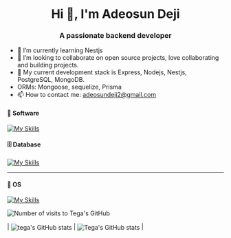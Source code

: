 <h1 align="center">Hi 👋, I'm Adeosun Deji</h1>

<h3 align="center">A passionate backend developer</h3>


- 🌱 I’m currently learning Nestjs
- 👯 I’m looking to collaborate on open source projects, love collaborating and building projects.
- 🤔 My current development stack is Express, Nodejs, Nestjs, PostgreSQL, MongoDB.
- ORMs: Mongoose, sequelize, Prisma
- 📫 How to contact me: adeosundeji2@gmail.com



#### 🦾 Software
[![My Skills](https://skillicons.dev/icons?i=nodejs,nestjs,express,typescript,javascript)](https://skillicons.dev)

#### 🗄 Database
[![My Skills](https://skillicons.dev/icons?i=mongodb,postgres)](https://skillicons.dev)

---
#### 🔮 OS
[![My Skills](https://skillicons.dev/icons?i=linux)](https://skillicons.dev)

<p align="left"> <img src="https://komarev.com/ghpvc/?username=AdeosunDeji&label=Profile%20Visits&color=0e75b6&style=flat" alt="Number of visits to Tega's GitHub" /> </p>


| <img align="center" src="https://github-readme-stats.vercel.app/api?username=AdeosunDeji&show_icons=true&include_all_commits=true&hide_border=true" alt="tega's GitHub stats" />     |       <img align="center" src="https://github-readme-stats.vercel.app/api/top-langs/?username=AdeosunDeji&langs_count=8&layout=compact&hide_border=true" alt="Tega's GitHub stats" /> |
